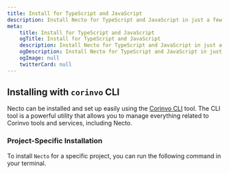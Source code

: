 ```yaml
---
title: Install for TypeScript and JavaScript
description: Install Necto for TypeScript and JavaScript in just a few seconds.
meta: 
    title: Install for TypeScript and JavaScript
    ogTitle: Install for TypeScript and JavaScript
    description: Install Necto for TypeScript and JavaScript in just a few seconds.
    ogDescription: Install Necto for TypeScript and JavaScript in just a few seconds.
    ogImage: null
    twitterCard: null
---
```


## Installing with `corinvo` CLI

Necto can be installed and set up easily using the [Corinvo CLI](https://cli.corinvo.dev) tool. The CLI tool is a powerful utility that allows you to manage everything related to Corinvo tools and services, including Necto.

### Project-Specific Installation

To install `Necto` for a specific project, you can run the following command in your terminal.

